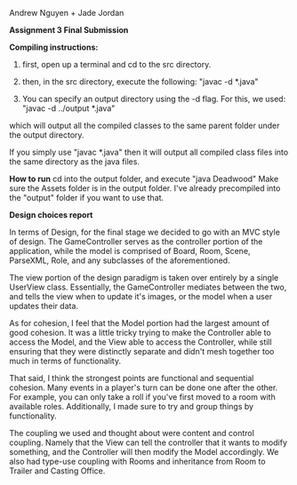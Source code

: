 Andrew Nguyen + Jade Jordan

**Assignment 3 Final Submission**

**Compiling instructions:**
1) first, open up a terminal and cd to the src directory.
2) then, in the src directory, execute the following:
"javac -d <output directory> *.java"

3) You can specify an output directory using the -d flag.
For this, we used:
"javac -d ../output *.java"

which will output all the compiled classes to the same parent folder
under the output directory.

If you simply use "javac *.java" then it will output all compiled class files
into the same directory as the java files.

**How to run**
cd into the output folder, and execute "java Deadwood"
Make sure the Assets folder is in the output folder.
I've already precompiled into the "output" folder if you want to use that.


**Design choices report**

In terms of Design, for the final stage we decided to go with an MVC style of design.
The GameController serves as the controller portion of the application,
while the model is comprised of Board, Room, Scene, ParseXML, Role, and any
subclasses of the aforementioned.

The view portion of the design paradigm is taken over entirely by a single UserView
class. Essentially, the GameController mediates between the two, and tells the view
when to update it's images, or the model when a user updates their data.

As for cohesion, I feel that the Model portion had the largest amount of good cohesion.
It was a little tricky trying to make the Controller able to access the Model,
and the View able to access the Controller, while still ensuring that they were
distinctly separate and didn't mesh together too much in terms of functionality.

That said, I think the strongest points are functional and sequential cohesion.
Many events in a player's turn can be done one after the other. For example,
you can only take a roll if you've first moved to a room with available roles.
Additionally, I made sure to try and group things by functionality.

The coupling we used and thought about were content and control coupling.
Namely that the View can tell the controller that it wants to modify something,
and the Controller will then modify the Model accordingly. We also had type-use coupling
with Rooms and inheritance from Room to Trailer and Casting Office.
